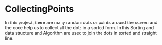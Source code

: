 # CollectingPoints
In this project, there are many random dots or points around the screen and the code help us to collect all the dots in a sorted form. In this Sorting and data structure and Algorithm  are used to join the dots in sorted and straight line.
